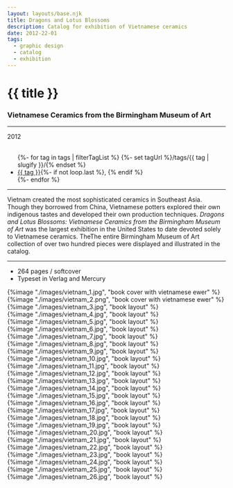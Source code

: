 ```yaml
---
layout: layouts/base.njk
title: Dragons and Lotus Blossoms
description: Catalog for exhibition of Vietnamese ceramics
date: 2012-22-01
tags:
  - graphic design
  - catalog
  - exhibition
---
```


<div class="container">
	<div class="row">
		<div class="col-12 col-12-md col-4-lg">
			<h1>{{ title }}</h1>
            <h3>Vietnamese Ceramics from the Birmingham Museum of Art</h3>
			<hr>
			<time>2012</time>
			</br></br>
			<ul class="post-metadata">
				{%- for tag in tags | filterTagList %}
				{%- set tagUrl %}/tags/{{ tag | slugify }}/{% endset %}
				<li><a href="{{ tagUrl }}" class="post-tag">{{ tag }}</a>{%- if not loop.last %}, {% endif %}</li>
				{%- endfor %}
			</ul>
			<hr>
            <P>Vietnam created the most sophisticated ceramics in Southeast Asia. Though they borrowed from China, Vietnamese potters explored their own indigenous tastes and developed their own production techniques. <em>Dragons and Lotus Blossoms: Vietnamese Ceramics from the Birmingham Museum of Art</em> was the largest exhibition in the United States to date devoted solely to Vietnamese ceramics. TheThe entire Birmingham Museum of Art collection of over two hundred pieces were displayed and illustrated in the catalog.</P>
			<hr>
            <ul class="post-metadata">
                <li>264 pages / softcover</li>
                <li>Typeset in Verlag and Mercury</li>
            </ul>
		</div>
        <div class="col-12 col-12-md col-1-lg"></div>
		<div class="col-12 col-12-md col-6-lg">
			{%image "./images/vietnam_1.jpg", "book cover with vietnamese ewer" %}
		</div>
        <div class="col-12 col-1-md col-1-lg"></div>
	</div>
	<div class="row">
		<div class="col-12 col-12-md col-3-lg"></div>
		<div class="col-12 col-12-md col-8-lg">
            {%image "./images/vietnam_2.png", "book cover with vietnamese ewer" %}
        </br>
            {%image "./images/vietnam_3.jpg", "book layout" %}
        </br>
            {%image "./images/vietnam_4.jpg", "book layout" %}
        </br>
            {%image "./images/vietnam_5.jpg", "book layout" %}
        </br>
            {%image "./images/vietnam_6.jpg", "book layout" %}
        </br>
            {%image "./images/vietnam_7.jpg", "book layout" %}
        </br>
            {%image "./images/vietnam_8.jpg", "book layout" %}
        </br>
            {%image "./images/vietnam_9.jpg", "book layout" %}
        </br>
            {%image "./images/vietnam_10.jpg", "book layout" %}
        </br>
            {%image "./images/vietnam_11.jpg", "book layout" %}
        </br>
            {%image "./images/vietnam_12.jpg", "book layout" %}
        </br>
            {%image "./images/vietnam_13.jpg", "book layout" %}
        </br>
            {%image "./images/vietnam_14.jpg", "book layout" %}
        </br>
            {%image "./images/vietnam_15.jpg", "book layout" %}
        </br>
            {%image "./images/vietnam_16.jpg", "book layout" %}
        </br>
            {%image "./images/vietnam_17.jpg", "book layout" %}
        </br>
            {%image "./images/vietnam_18.jpg", "book layout" %}
        </br>
            {%image "./images/vietnam_19.jpg", "book layout" %}
        </br>
            {%image "./images/vietnam_20.jpg", "book layout" %}
        </br>
            {%image "./images/vietnam_21.jpg", "book layout" %}
        </br>
            {%image "./images/vietnam_22.jpg", "book layout" %}
        </br>
            {%image "./images/vietnam_23.jpg", "book layout" %}
        </br>
            {%image "./images/vietnam_24.jpg", "book layout" %}
        </br>
            {%image "./images/vietnam_25.jpg", "book layout" %}
        </br>
            {%image "./images/vietnam_26.jpg", "book layout" %}
        </div>
    	<div class="col-12 col-12-md col-1-lg"></div>
  	</div>
</div>
